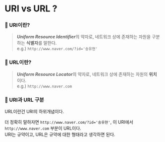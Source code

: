 # URI vs URL ?

### 🎯 URI이란?
> ***Uniform Resource Identifier***의 약자로, 네트워크 상에 존재하는 자원을 구분하는 **식별자**를 말한다.<br>
e.g.) `http://www.naver.com/?id='송유현'`


### 🎯 URL이란?
> ***Uniform Resource Locator***의 약자로, 네트워크 상에 존재하는 자원의 **위치**이다.<br>
e.g.) `http://www.naver.com`


### 🎯 URI과 URL 구분
URL이란건 URI의 하위개념이다.<br>

더 정확히 말하자면
`http://www.naver.com/?id='송유현'`, 이 URI에서 `http://www.naver.com` 부분이 URL이다.
<br>
URI는 규약이고, URL은 규약에 대한 형태라고 생각하면 된다.
